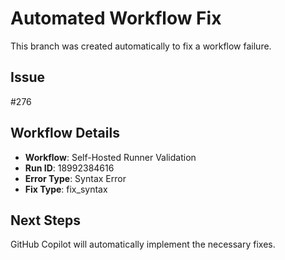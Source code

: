 # Automated Workflow Fix

This branch was created automatically to fix a workflow failure.

## Issue

#276

## Workflow Details

- **Workflow**: Self-Hosted Runner Validation
- **Run ID**: 18992384616
- **Error Type**: Syntax Error
- **Fix Type**: fix_syntax

## Next Steps

GitHub Copilot will automatically implement the necessary fixes.
